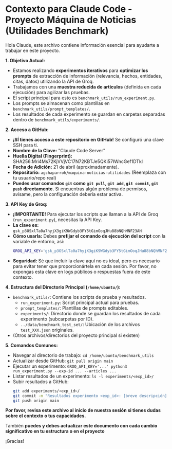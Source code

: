 # Contexto para Claude Code - Proyecto Máquina de Noticias (Utilidades Benchmark)

Hola Claude, este archivo contiene información esencial para ayudarte a trabajar en este proyecto.

**1. Objetivo Actual:**

*   Estamos realizando **experimentos iterativos** para **optimizar los prompts** de extracción de información (relevancia, hechos, entidades, citas, datos) utilizando la API de Groq.
*   Trabajamos con una **muestra reducida de artículos** (definida en cada ejecución) para agilizar las pruebas.
*   El script principal para esto es `benchmark_utils/run_experiment.py`.
*   Los prompts se almacenan como plantillas en `benchmark_utils/prompt_templates/`.
*   Los resultados de cada experimento se guardan en carpetas separadas dentro de `benchmark_utils/experiments/`.

**2. Acceso a GitHub:**

*   **¡SÍ tienes acceso a este repositorio en GitHub!** Se configuró una clave SSH para ti.
*   **Nombre de la Clave:** "Claude Code Server"
*   **Huella Digital (Fingerprint):** SHA256:Mri4Ms72KjVVjVC17N72KBTJe5QKi57IWncGef1DTkI
*   **Fecha de Adición:** 21 de abril (aproximadamente).
*   **Repositorio:** `agchaparroh/maquina-noticias-utilidades` (Reemplaza con tu usuario/repo real)
*   **Puedes usar comandos `git` como `git pull`, `git add`, `git commit`, `git push` directamente.** Si encuentras algún problema de permisos, avísame, pero la configuración debería estar activa.

**3. API Key de Groq:**

*   **¡IMPORTANTE!** Para ejecutar los scripts que llaman a la API de Groq (`run_experiment.py`), necesitas la API Key.
*   **La clave es:** `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`
*   **Cómo usarla:** Debes **prefijar el comando de ejecución del script** con la variable de entorno, así:
    ```bash
    GROQ_API_KEY='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' python3 benchmark_utils/run_experiment.py [argumentos...]
    ```
*   **Seguridad:** Sé que incluir la clave aquí no es ideal, pero es necesario para evitar tener que proporcionártela en cada sesión. Por favor, no expongas esta clave en logs públicos o respuestas fuera de este contexto.

**4. Estructura del Directorio Principal (`/home/ubuntu/`):**

*   `benchmark_utils/`: Contiene los scripts de prueba y resultados.
    *   `run_experiment.py`: Script principal actual para pruebas.
    *   `prompt_templates/`: Plantillas de prompts editables.
    *   `experiments/`: Directorio donde se guardan los resultados de cada experimento (subcarpetas por ID).
    *   `../data/benchmark_test_set/`: Ubicación de los archivos `test_XXX.json` originales.
*   (Otros archivos/directorios del proyecto principal si existen)

**5. Comandos Comunes:**

*   Navegar al directorio de trabajo: `cd /home/ubuntu/benchmark_utils`
*   Actualizar desde GitHub: `git pull origin main`
*   Ejecutar un experimento: `GROQ_API_KEY='...' python3 run_experiment.py --exp-id ... --articles ...`
*   Listar resultados de un experimento: `ls -l experiments/<exp_id>/`
*   Subir resultados a GitHub:
    ```bash
    git add experiments/<exp_id>/
    git commit -m "Resultados experimento <exp_id>: [breve descripción]"
    git push origin main
    ```

**Por favor, revisa este archivo al inicio de nuestra sesión si tienes dudas sobre el contexto o tus capacidades.** 

También **puedes y debes actualizar este documento con cada cambio significativo en tu estructura o en el proyecto**

¡Gracias!